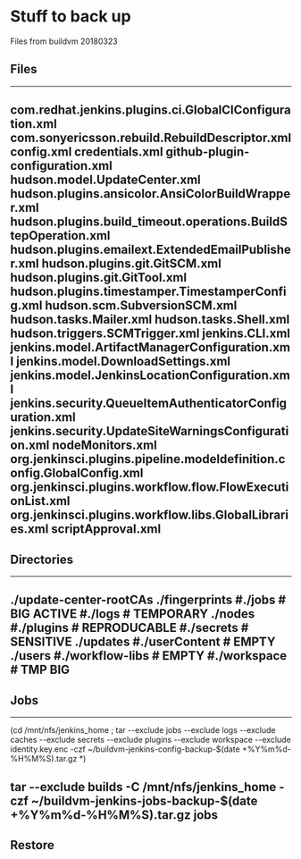 # Stuff to back up

Files from buildvm 20180323

## Files
---
com.redhat.jenkins.plugins.ci.GlobalCIConfiguration.xml
com.sonyericsson.rebuild.RebuildDescriptor.xml
config.xml
credentials.xml
github-plugin-configuration.xml
hudson.model.UpdateCenter.xml
hudson.plugins.ansicolor.AnsiColorBuildWrapper.xml
hudson.plugins.build_timeout.operations.BuildStepOperation.xml
hudson.plugins.emailext.ExtendedEmailPublisher.xml
hudson.plugins.git.GitSCM.xml
hudson.plugins.git.GitTool.xml
hudson.plugins.timestamper.TimestamperConfig.xml
hudson.scm.SubversionSCM.xml
hudson.tasks.Mailer.xml
hudson.tasks.Shell.xml
hudson.triggers.SCMTrigger.xml
jenkins.CLI.xml
jenkins.model.ArtifactManagerConfiguration.xml
jenkins.model.DownloadSettings.xml
jenkins.model.JenkinsLocationConfiguration.xml
jenkins.security.QueueItemAuthenticatorConfiguration.xml
jenkins.security.UpdateSiteWarningsConfiguration.xml
nodeMonitors.xml
org.jenkinsci.plugins.pipeline.modeldefinition.config.GlobalConfig.xml
org.jenkinsci.plugins.workflow.flow.FlowExecutionList.xml
org.jenkinsci.plugins.workflow.libs.GlobalLibraries.xml
scriptApproval.xml
---

## Directories

---
./update-center-rootCAs
./fingerprints
#./jobs          # BIG ACTIVE
#./logs          # TEMPORARY
./nodes 
#./plugins       # REPRODUCABLE
#./secrets       # SENSITIVE
./updates
#./userContent   # EMPTY
./users
#./workflow-libs # EMPTY
#./workspace     # TMP BIG
---


## Jobs

---
(cd /mnt/nfs/jenkins_home ; tar --exclude jobs --exclude logs --exclude caches --exclude secrets --exclude plugins --exclude workspace --exclude identity.key.enc -czf ~/buildvm-jenkins-config-backup-$(date +%Y%m%d-%H%M%S).tar.gz *)

tar --exclude builds -C /mnt/nfs/jenkins_home -czf ~/buildvm-jenkins-jobs-backup-$(date +%Y%m%d-%H%M%S).tar.gz jobs
---


## Restore 


